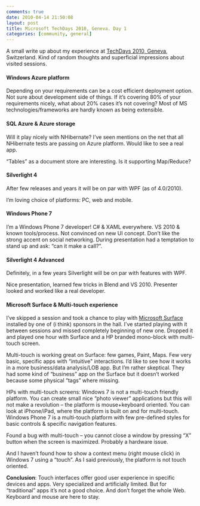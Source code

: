 ```yaml
---
comments: true
date: 2010-04-14 21:50:08
layout: post
title: Microsoft TechDays 2010, Geneva. Day 1
categories: [community, general]
---
```


A small write up about my experience at [TechDays 2010, Geneva](http://www.microsoft.com/switzerland/msdn/fr/techdays/), Switzerland. Kind of random thoughts and superficial impressions about visited sessions.

#### Windows Azure platform

Depending on your requirements can be a cost efficient deployment option. Not sure about development side of things. If it’s covering 80% of your requirements nicely, what about 20% cases it’s not covering? Most of MS technologies/frameworks are hardly known as being extensible.

#### SQL Azure & Azure storage 

Will it play nicely with NHibernate? I’ve seen mentions on the net that all NHibernate tests are passing on Azure platform. Would like to see a real app.

“Tables” as a document store are interesting. Is it supporting Map/Reduce?

#### Silverlight 4

After few releases and years it will be on par with WPF (as of 4.0/2010). 

I’m loving choice of platforms: PC, web and mobile.

#### Windows Phone 7

I’m a Windows Phone 7 developer! C# & XAML everywhere. VS 2010 & known tools/process. Not convinced on new UI concept. Don’t like the strong accent on social networking. During presentation had a temptation to stand up and ask: “can it make a call?”.

#### Silverlight 4 Advanced

Definitely, in a few years Silverlight will be on par with features with WPF. 

Nice presentation, learned few tricks in Blend and VS 2010. Presenter looked and worked like a real developer.

#### Microsoft Surface & Multi-touch experience

I’ve skipped a session and took a chance to play with [Microsoft Surface](http://www.microsoft.com/surface/) installed by one of (i think) sponsors in the hall. I’ve started playing with it between sessions and missed completely beginning of new one. Dropped it and played one hour with Surface and a HP branded mono-block with multi-touch screen.

Multi-touch is working great on Surface: few games, Paint, Maps. Few very basic, specific apps with “intuitive" interactions. I’d like to see how it works in a more business/data analysis/LOB app. But I’m rather skeptical. They had some kind of “business” app on the Surface but it doesn’t worked because some physical “tags” where missing. 

HPs with multi-touch screens: Windows 7 is not a multi-touch friendly platform. You can create small nice “photo viewer” applications but this will not make a revolution – the platform is mouse+keyboard oriented. You can look at iPhone/iPad, where the platform is built on and for multi-touch. Windows Phone 7 is a multi-touch platform with few pre-defined styles for basic controls & specific navigation features.

Found a bug with multi-touch – you cannot close a window by pressing “X” button when the screen is maximized. Probably a hardware issue.

And I haven’t found how to show a context menu (right mouse click) in Windows 7 using a “touch”. As I said previously, the platform is not touch oriented.

**Conclusion**: Touch interfaces offer good user experience in specific devices and apps. Very specialized and artificially limited. But for “traditional” apps it’s not a good choice. And don’t forget the whole Web. Keyboard and mouse are here to stay.
